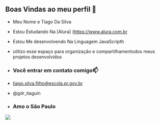 ## Boas Vindas ao meu perfil 🎌

- Meu Nome e Tiago Da Silva 

- Estou Estudando Na [Alura] (https://www.alura.com.br
- Estou Me desenvolvendo Na Linguagem JavaScripth
- utilizo esse espaço para organização e compartilhamentodos meus projetos desenvolvidos
- ### Você entrar em contato comigo📫
- tiago.silva.filho@escola.pr.gov.br
- @gdr_tiaguin
- ### Amo o São Paulo
![](https://media.tenor.com/_iheVyzHcTgAAAAM/bandeira-do-s%C3%A3o-paulo-s%C3%A3o-paulo-fc.gif)
